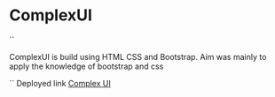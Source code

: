 # ComplexUI
``

ComplexUI is build using HTML CSS and Bootstrap. Aim was mainly to apply the knowledge of bootstrap and css

``
Deployed link [Complex UI](https://rucha-kulkarni.github.io/ComplexUI/)


